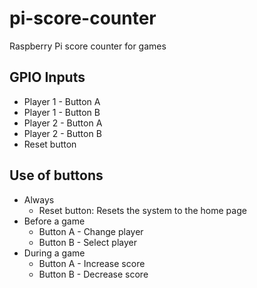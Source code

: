 # pi-score-counter
Raspberry Pi score counter for games

## GPIO Inputs
- Player 1 - Button A
- Player 1 - Button B
- Player 2 - Button A
- Player 2 - Button B
- Reset button

## Use of buttons
- Always
    - Reset button: Resets the system to the home page
- Before a game
    - Button A - Change player
    - Button B - Select player
- During a game
    - Button A - Increase score
    - Button B - Decrease score
                                                                            



                                                    
